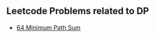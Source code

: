 ## Leetcode Problems related to DP 

- [64 Minimum Path Sum](https://leetcode.com/problems/minimum-path-sum/) 
